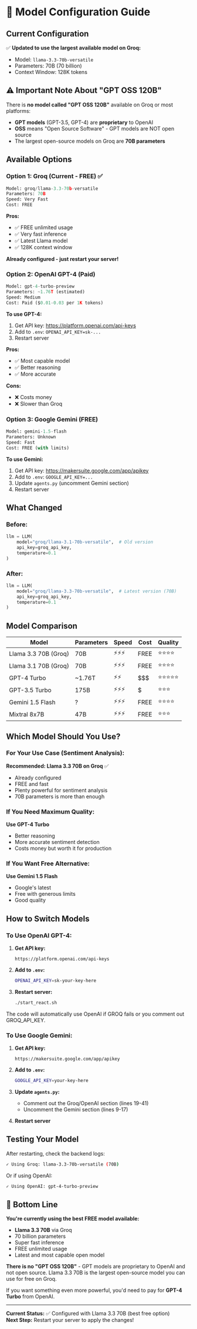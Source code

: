 # 🤖 Model Configuration Guide

## Current Configuration

✅ **Updated to use the largest available model on Groq:**
- Model: `llama-3.3-70b-versatile`
- Parameters: 70B (70 billion)
- Context Window: 128K tokens

## ⚠️ Important Note About "GPT OSS 120B"

There is **no model called "GPT OSS 120B"** available on Groq or most platforms:
- **GPT models** (GPT-3.5, GPT-4) are **proprietary** to OpenAI
- **OSS** means "Open Source Software" - GPT models are NOT open source
- The largest open-source models on Groq are **70B parameters**

## Available Options

### Option 1: Groq (Current - FREE) ✅
```python
Model: groq/llama-3.3-70b-versatile
Parameters: 70B
Speed: Very Fast
Cost: FREE
```

**Pros:**
- ✅ FREE unlimited usage
- ✅ Very fast inference
- ✅ Latest Llama model
- ✅ 128K context window

**Already configured - just restart your server!**

### Option 2: OpenAI GPT-4 (Paid)
```python
Model: gpt-4-turbo-preview
Parameters: ~1.76T (estimated)
Speed: Medium
Cost: Paid ($0.01-0.03 per 1K tokens)
```

**To use GPT-4:**
1. Get API key: https://platform.openai.com/api-keys
2. Add to `.env`: `OPENAI_API_KEY=sk-...`
3. Restart server

**Pros:**
- ✅ Most capable model
- ✅ Better reasoning
- ✅ More accurate

**Cons:**
- ❌ Costs money
- ❌ Slower than Groq

### Option 3: Google Gemini (FREE)
```python
Model: gemini-1.5-flash
Parameters: Unknown
Speed: Fast
Cost: FREE (with limits)
```

**To use Gemini:**
1. Get API key: https://makersuite.google.com/app/apikey
2. Add to `.env`: `GOOGLE_API_KEY=...`
3. Update `agents.py` (uncomment Gemini section)
4. Restart server

## What Changed

### Before:
```python
llm = LLM(
    model="groq/llama-3.1-70b-versatile",  # Old version
    api_key=groq_api_key,
    temperature=0.1
)
```

### After:
```python
llm = LLM(
    model="groq/llama-3.3-70b-versatile",  # Latest version (70B)
    api_key=groq_api_key,
    temperature=0.1
)
```

## Model Comparison

| Model | Parameters | Speed | Cost | Quality |
|-------|-----------|-------|------|---------|
| Llama 3.3 70B (Groq) | 70B | ⚡⚡⚡ | FREE | ⭐⭐⭐⭐ |
| Llama 3.1 70B (Groq) | 70B | ⚡⚡⚡ | FREE | ⭐⭐⭐⭐ |
| GPT-4 Turbo | ~1.76T | ⚡⚡ | $$$ | ⭐⭐⭐⭐⭐ |
| GPT-3.5 Turbo | 175B | ⚡⚡⚡ | $ | ⭐⭐⭐ |
| Gemini 1.5 Flash | ? | ⚡⚡⚡ | FREE | ⭐⭐⭐⭐ |
| Mixtral 8x7B | 47B | ⚡⚡⚡ | FREE | ⭐⭐⭐ |

## Which Model Should You Use?

### For Your Use Case (Sentiment Analysis):

**Recommended: Llama 3.3 70B on Groq** ✅
- Already configured
- FREE and fast
- Plenty powerful for sentiment analysis
- 70B parameters is more than enough

### If You Need Maximum Quality:
**Use GPT-4 Turbo**
- Better reasoning
- More accurate sentiment detection
- Costs money but worth it for production

### If You Want Free Alternative:
**Use Gemini 1.5 Flash**
- Google's latest
- Free with generous limits
- Good quality

## How to Switch Models

### To Use OpenAI GPT-4:
1. **Get API key:**
   ```
   https://platform.openai.com/api-keys
   ```

2. **Add to `.env`:**
   ```bash
   OPENAI_API_KEY=sk-your-key-here
   ```

3. **Restart server:**
   ```bash
   ./start_react.sh
   ```

The code will automatically use OpenAI if GROQ fails or you comment out GROQ_API_KEY.

### To Use Google Gemini:
1. **Get API key:**
   ```
   https://makersuite.google.com/app/apikey
   ```

2. **Add to `.env`:**
   ```bash
   GOOGLE_API_KEY=your-key-here
   ```

3. **Update `agents.py`:**
   - Comment out the Groq/OpenAI section (lines 19-41)
   - Uncomment the Gemini section (lines 9-17)

4. **Restart server**

## Testing Your Model

After restarting, check the backend logs:
```bash
✓ Using Groq: llama-3.3-70b-versatile (70B)
```

Or if using OpenAI:
```bash
✓ Using OpenAI: gpt-4-turbo-preview
```

## 🎯 Bottom Line

**You're currently using the best FREE model available:**
- **Llama 3.3 70B** via Groq
- 70 billion parameters
- Super fast inference
- FREE unlimited usage
- Latest and most capable open model

**There is no "GPT OSS 120B"** - GPT models are proprietary to OpenAI and not open source. Llama 3.3 70B is the largest open-source model you can use for free on Groq.

If you want something even more powerful, you'd need to pay for **GPT-4 Turbo** from OpenAI.

---

**Current Status:** ✅ Configured with Llama 3.3 70B (best free option)  
**Next Step:** Restart your server to apply the changes!
